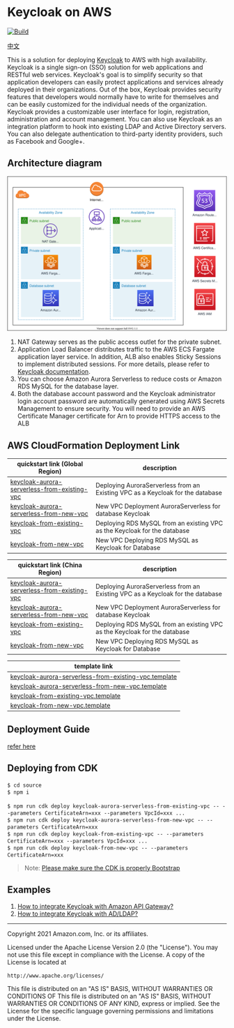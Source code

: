 # Keycloak on AWS

[![Build](https://github.com/aws-samples/keycloak-on-aws/actions/workflows/build.yml/badge.svg)](https://github.com/aws-samples/keycloak-on-aws/actions/workflows/build.yml)

[中文](./README.zh.md)

This is a solution for deploying [Keycloak](https://www.keycloak.org/) to AWS with high availability. Keycloak is a single sign-on (SSO) solution for web applications and RESTful web services. Keycloak's goal is to simplify security so that application developers can easily protect applications and services already deployed in their organizations. Out of the box, Keycloak provides security features that developers would normally have to write for themselves and can be easily customized for the individual needs of the organization. Keycloak provides a customizable user interface for login, registration, administration and account management. You can also use Keycloak as an integration platform to hook into existing LDAP and Active Directory servers. You can also delegate authentication to third-party identity providers, such as Facebook and Google+.

## Architecture diagram

![architecture](./docs/images/architecture/01-keycloak-on-aws-architecture.svg)

1. NAT Gateway serves as the public access outlet for the private subnet.
2. Application Load Balancer distributes traffic to the AWS ECS Fargate application layer service. In addition, ALB also enables Sticky Sessions to implement distributed sessions. For more details, please refer to [Keycloak documentation](https://www.keycloak.org/docs/latest/server_installation/index.html#sticky-sessions).
3. You can choose Amazon Aurora Serverless to reduce costs or Amazon RDS MySQL for the database layer.
4. Both the database account password and the Keycloak administrator login account password are automatically generated using AWS Secrets Management to ensure security.
You will need to provide an AWS Certificate Manager certificate for Arn to provide HTTPS access to the ALB

## AWS CloudFormation Deployment Link

| quickstart link (Global Region)                                                                                                                                                                                                                          | description                                                                    |
| -------------------------------------------------------------------------------------------------------------------------------------------------------------------------------------------------------------------------------------------------------- | ------------------------------------------------------------------------------ |
| [keycloak-aurora-serverless-from-existing-vpc](https://console.aws.amazon.com/cloudformation/home#/stacks/quickcreate?templateUrl=https://aws-gcr-solutions.s3.amazonaws.com/keycloakonaws/latest/keycloak-aurora-serverless-from-existing-vpc.template) | Deploying AuroraServerless from an Existing VPC as a Keycloak for the database |
| [keycloak-aurora-serverless-from-new-vpc](https://console.aws.amazon.com/cloudformation/home#/stacks/quickcreate?templateUrl=https://aws-gcr-solutions.s3.amazonaws.com/keycloakonaws/latest/keycloak-aurora-serverless-from-new-vpc.template)           | New VPC Deployment AuroraServerless for database Keycloak                      |
| [keycloak-from-existing-vpc](https://console.aws.amazon.com/cloudformation/home#/stacks/quickcreate?templateUrl=https://aws-gcr-solutions.s3.amazonaws.com/keycloakonaws/latest/keycloak-from-existing-vpc.template)                                     | Deploying RDS MySQL from an existing VPC as the Keycloak for the database      |
| [keycloak-from-new-vpc](https://console.aws.amazon.com/cloudformation/home#/stacks/quickcreate?templateUrl=https://aws-gcr-solutions.s3.amazonaws.com/keycloakonaws/latest/keycloak-from-new-vpc.template)                                               | New VPC Deploying RDS MySQL as Keycloak for Database                           |

| quickstart link (China Region)                                                                                                                                                                                                                                        | description                                                                    |
| --------------------------------------------------------------------------------------------------------------------------------------------------------------------------------------------------------------------------------------------------------------------- | ------------------------------------------------------------------------------ |
| [keycloak-aurora-serverless-from-existing-vpc](https://console.amazonaws.cn/cloudformation/home?#/stacks/quickcreate?templateUrl=https://aws-gcr-solutions.s3.cn-north-1.amazonaws.com.cn/keycloakonaws/latest/keycloak-aurora-serverless-from-existing-vpc.template) | Deploying AuroraServerless from an Existing VPC as a Keycloak for the database |
| [keycloak-aurora-serverless-from-new-vpc](https://console.amazonaws.cn/cloudformation/home?#/stacks/quickcreate?templateUrl=https://aws-gcr-solutions.s3.cn-north-1.amazonaws.com.cn/keycloakonaws/latest/keycloak-aurora-serverless-from-new-vpc.template)           | New VPC Deployment AuroraServerless for database Keycloak                      |
| [keycloak-from-existing-vpc](https://console.amazonaws.cn/cloudformation/home?#/stacks/quickcreate?templateUrl=https://aws-gcr-solutions.s3.cn-north-1.amazonaws.com.cn/keycloakonaws/latest/keycloak-from-existing-vpc.template)                                     | Deploying RDS MySQL from an existing VPC as the Keycloak for the database      |
| [keycloak-from-new-vpc](https://console.amazonaws.cn/cloudformation/home?#/stacks/quickcreate?templateUrl=https://aws-gcr-solutions.s3.cn-north-1.amazonaws.com.cn/keycloakonaws/latest/keycloak-from-new-vpc.template)                                               | New VPC Deploying RDS MySQL as Keycloak for Database                           |

| template link                                                                                                                                                                  |
| ------------------------------------------------------------------------------------------------------------------------------------------------------------------------------ |
| [keycloak-aurora-serverless-from-existing-vpc.template](https://aws-gcr-solutions.s3.amazonaws.com/keycloakonaws/latest/keycloak-aurora-serverless-from-existing-vpc.template) |
| [keycloak-aurora-serverless-from-new-vpc.template](https://aws-gcr-solutions.s3.amazonaws.com/keycloakonaws/latest/keycloak-aurora-serverless-from-new-vpc.template)           |
| [keycloak-from-existing-vpc.template](https://aws-gcr-solutions.s3.amazonaws.com/keycloakonaws/latest/keycloak-from-existing-vpc.template)                                     |
| [keycloak-from-new-vpc.template](https://aws-gcr-solutions.s3.amazonaws.com/keycloakonaws/latest/keycloak-from-new-vpc.template)                                               |

## Deployment Guide

[refer here](./docs/en/implementation-guide/deployment/index.md)

## Deploying from CDK

```shell
$ cd source
$ npm i

$ npm run cdk deploy keycloak-aurora-serverless-from-existing-vpc -- --parameters CertificateArn=xxx --parameters VpcId=xxx ...
$ npm run cdk deploy keycloak-aurora-serverless-from-new-vpc -- --parameters CertificateArn=xxx
$ npm run cdk deploy keycloak-from-existing-vpc -- --parameters CertificateArn=xxx --parameters VpcId=xxx ...
$ npm run cdk deploy keycloak-from-new-vpc -- --parameters CertificateArn=xxx
```

> Note: [Please make sure the CDK is properly Bootstrap](https://docs.aws.amazon.com/cdk/latest/guide/bootstrapping.html)

## Examples

1. [How to integrate Keycloak with Amazon API Gateway?](./docs/en/implementation-guide/tutorials/api-gateway.md)
2. [How to integrate Keycloak with AD/LDAP?](./docs/en/implementation-guide/tutorials/ad-ldap.md)


***

Copyright 2021 Amazon.com, Inc. or its affiliates.

Licensed under the Apache License Version 2.0 (the "License"). You may not use this file except in compliance with the License. A copy of the License is located at

    http://www.apache.org/licenses/

This file is distributed on an "AS IS" BASIS, WITHOUT WARRANTIES OR CONDITIONS OF This file is distributed on an "AS IS" BASIS, WITHOUT WARRANTIES OR CONDITIONS OF ANY KIND, express or implied. See the License for the specific language governing permissions and limitations under the License.

